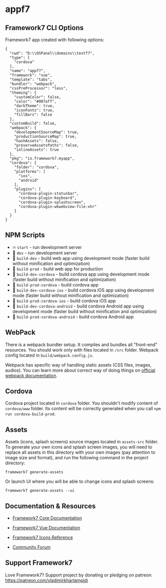 # appf7

## Framework7 CLI Options

Framework7 app created with following options:

```
{
  "cwd": "D:\\OSPanel\\domains\\testf7",
  "type": [
    "cordova"
  ],
  "name": "appf7",
  "framework": "vue",
  "template": "tabs",
  "bundler": "webpack",
  "cssPreProcessor": "less",
  "theming": {
    "customColor": false,
    "color": "#007aff",
    "darkTheme": true,
    "iconFonts": true,
    "fillBars": false
  },
  "customBuild": false,
  "webpack": {
    "developmentSourceMap": true,
    "productionSourceMap": true,
    "hashAssets": false,
    "preserveAssetsPaths": false,
    "inlineAssets": true
  },
  "pkg": "io.framework7.myapp",
  "cordova": {
    "folder": "cordova",
    "platforms": [
      "ios",
      "android"
    ],
    "plugins": [
      "cordova-plugin-statusbar",
      "cordova-plugin-keyboard",
      "cordova-plugin-splashscreen",
      "cordova-plugin-wkwebview-file-xhr"
    ]
  }
}
```

## NPM Scripts

* 🔥 `start` - run development server
* 🔧 `dev` - run development server
* 🔧 `build-dev` - build web app using development mode (faster build without minification and optimization)
* 🔧 `build-prod` - build web app for production
* 📱 `build-dev-cordova` - build cordova app using development mode (faster build without minification and optimization)
* 📱 `build-prod-cordova` - build cordova app
* 📱 `build-dev-cordova-ios` - build cordova iOS app using development mode (faster build without minification and optimization)
* 📱 `build-prod-cordova-ios` - build cordova iOS app
* 📱 `build-dev-cordova-android` - build cordova Android app using development mode (faster build without minification and optimization)
* 📱 `build-prod-cordova-android` - build cordova Android app

## WebPack

There is a webpack bundler setup. It compiles and bundles all "front-end" resources. You should work only with files located in `/src` folder. Webpack config located in `build/webpack.config.js`.

Webpack has specific way of handling static assets (CSS files, images, audios). You can learn more about correct way of doing things on [official webpack documentation](https://webpack.js.org/guides/asset-management/).
## Cordova

Cordova project located in `cordova` folder. You shouldn't modify content of `cordova/www` folder. Its content will be correctly generated when you call `npm run cordova-build-prod`.



## Assets

Assets (icons, splash screens) source images located in `assets-src` folder. To generate your own icons and splash screen images, you will need to replace all assets in this directory with your own images (pay attention to image size and format), and run the following command in the project directory:

```
framework7 generate-assets
```

Or launch UI where you will be able to change icons and splash screens:

```
framework7 generate-assets --ui
```

## Documentation & Resources

* [Framework7 Core Documentation](https://framework7.io/docs/)
* [Framework7 Vue Documentation](https://framework7.io/vue/)


* [Framework7 Icons Reference](https://framework7.io/icons/)
* [Community Forum](https://forum.framework7.io)

## Support Framework7

Love Framework7? Support project by donating or pledging on patreon:
https://patreon.com/vladimirkharlampidi